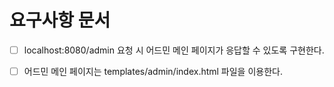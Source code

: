 # 요구사항 문서

- [ ] localhost:8080/admin 요청 시 어드민 메인 페이지가 응답할 수 있도록 구현한다.
- [ ] 어드민 메인 페이지는 templates/admin/index.html 파일을 이용한다.

